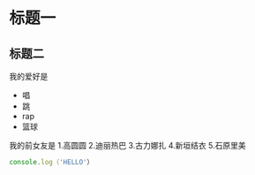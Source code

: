#   标题一
##  标题二

我的爱好是

*   唱
*   跳
*   rap
*   篮球
  
  我的前女友是
  1.高圆圆
  2.迪丽热巴
  3.古力娜扎
  4.新垣结衣
  5.石原里美

  ```javascript
  console.log（'HELLO'）
  ```
  

